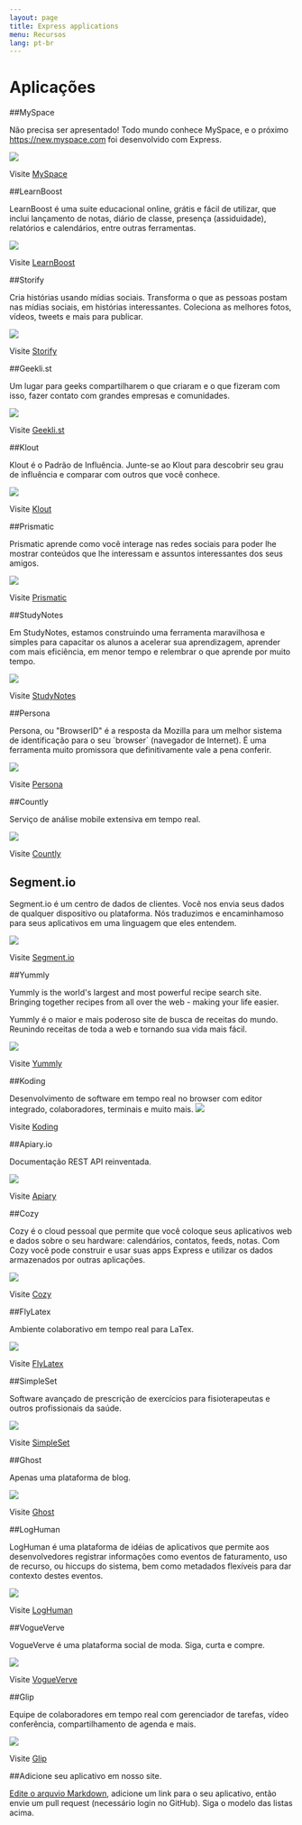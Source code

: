```yaml
---
layout: page
title: Express applications
menu: Recursos
lang: pt-br
---
```


# Aplicações

##MySpace

Não precisa ser apresentado! Todo mundo conhece MySpace, e o próximo https://new.myspace.com foi desenvolvido com Express.

[![](/images/apps/screenshots/myspace.png)](https://new.myspace.com/)

Visite [MySpace](https://new.myspace.com/)

##LearnBoost

LearnBoost é uma suite educacional online, grátis e fácil de utilizar, que inclui lançamento de notas, diário de classe, presença (assiduidade), relatórios e calendários, entre outras ferramentas.

[![](/images/apps/screenshots/learnboost.png)](https://www.learnboost.com/)

Visite [LearnBoost](https://www.learnboost.com/)

##Storify

Cria histórias usando mídias sociais. Transforma o que as pessoas postam nas mídias sociais, em histórias interessantes. Coleciona as melhores fotos, vídeos, tweets e mais para publicar.

[![](/images/apps/screenshots/storify.png)](http://storify.com/)

Visite [Storify](http://storify.com/)

##Geekli.st

Um lugar para geeks compartilharem o que criaram e o que fizeram com isso, fazer contato com grandes empresas e comunidades.

[![](/images/apps/screenshots/geeklist.png)](http://geekli.st)

Visite [Geekli.st](http://geekli.st)

##Klout

Klout é o Padrão de Influência. Junte-se ao Klout para descobrir seu grau de influência e comparar com outros que você conhece.

[![](/images/apps/screenshots/klout.png)](http://klout.com)

Visite [Klout](http://klout.com)

##Prismatic

Prismatic aprende como você interage nas redes sociais para poder lhe mostrar conteúdos que lhe interessam e assuntos interessantes dos seus amigos.

[![](/images/apps/screenshots/prismatic.png)](http://getprismatic.com/)

Visite [Prismatic](http://getprismatic.com/)

##StudyNotes

Em StudyNotes, estamos construindo uma ferramenta maravilhosa e simples para capacitar os alunos a acelerar sua aprendizagem, aprender com mais eficiência, em menor tempo e relembrar o que aprende por muito tempo.

[![](/images/apps/screenshots/studynotes.png)](http://www.apstudynotes.org/)

Visite [StudyNotes](http://www.apstudynotes.org/)

##Persona

Persona, ou "BrowserID" é a resposta da Mozilla para um melhor sistema de identificação para o seu ´browser´ (navegador de Internet). É uma ferramenta muito promissora que definitivamente vale a pena conferir.

[![](/images/apps/screenshots/browserid.png)](https://login.persona.org/)

Visite [Persona](https://login.persona.org/)

##Countly

Serviço de análise mobile extensiva em tempo real.

[![](/images/apps/screenshots/countly.png)](https://count.ly/)

Visite [Countly](https://count.ly/)

## Segment.io

Segment.io é um centro de dados de clientes. Você nos envia seus dados de qualquer dispositivo ou plataforma. Nós traduzimos e encaminhamoso para seus aplicativos em uma linguagem que eles entendem.

[![](/images/apps/screenshots/segment.png)](http://segment.io/)

Visite [Segment.io](http://segment.io/)

##Yummly

Yummly is the world's largest and most powerful recipe search site.
Bringing together recipes from all over the web - making your life easier.

Yummly é o maior e mais poderoso site de busca de receitas do mundo.
Reunindo receitas de toda a web e tornando sua vida mais fácil.

[![](/images/apps/screenshots/yummly.png)](http://yummly.com/)

Visite [Yummly](http://yummly.com/)

##Koding

Desenvolvimento de software em tempo real no browser com editor integrado, colaboradores, terminais e muito mais.
[![](/images/apps/screenshots/koding.png)](http://koding.com/)

Visite [Koding](http://koding.com/)

##Apiary.io

Documentação REST API reinventada.

[![](/images/apps/screenshots/apiary.png)](http://apiary.io/)

Visite [Apiary](http://apiary.io/)

##Cozy

Cozy é o cloud pessoal que permite que você coloque seus aplicativos web e dados sobre o seu hardware: calendários, contatos, feeds, notas. Com Cozy você pode construir e usar suas apps Express e utilizar os dados armazenados por outras aplicações.

[![](/images/apps/screenshots/cozy.png)](http://cozy.io/)

Visite [Cozy](http://cozy.io/)

##FlyLatex

Ambiente colaborativo em tempo real para LaTex.

[![](/images/apps/screenshots/flylatex.png)](http://github.com/alabid/flylatex)

Visite [FlyLatex](http://github.com/alabid/flylatex)

##SimpleSet

Software avançado de prescrição de exercícios para fisioterapeutas e outros profissionais da saúde.

[![](/images/apps/screenshots/simpleset.png)](http://www.simpleset.net)

Visite [SimpleSet](http://www.simpleset.net)

##Ghost

Apenas uma plataforma de blog.

[![](/images/apps/screenshots/ghost.png)](https://ghost.org)

Visite [Ghost](https://ghost.org)

##LogHuman

LogHuman é uma plataforma de idéias de aplicativos que permite aos desenvolvedores registrar informações como eventos de faturamento, uso de recurso, ou hiccups do sistema, bem como metadados flexíveis para dar contexto destes eventos.

[![](/images/apps/screenshots/loghuman.png)](https://loghuman.com)

Visite [LogHuman](https://loghuman.com)

##VogueVerve

VogueVerve é uma plataforma social de moda. Siga, curta e compre.

[![](/images/apps/screenshots/vogueverve.png)](http://vogueverve.com)

Visite [VogueVerve](http://vogueverve.com)

##Glip

Equipe de colaboradores em tempo real com gerenciador de tarefas, vídeo conferência, compartilhamento de agenda e mais.

[![](/images/apps/screenshots/glip.png)](https://glip.com)

Visite [Glip](https://glip.com)

##Adicione seu aplicativo em nosso site.

[Edite o arquvio Markdown](https://github.com/strongloop/expressjs.com/blob/menu/en/resources/applications.md),
adicione um link para o seu aplicativo, então envie um pull request (necessário login no GitHub). Siga o modelo das listas acima.
